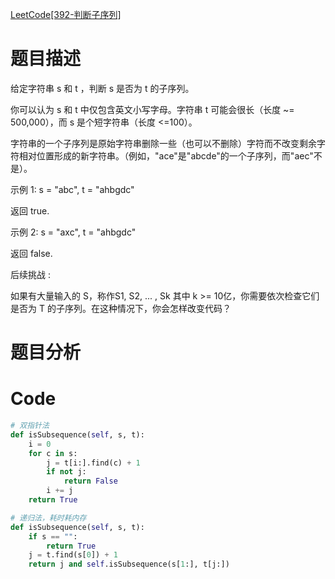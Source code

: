 [LeetCode[392-判断子序列]](https://leetcode-cn.com/problems/is-subsequence/)

# 题目描述
给定字符串 s 和 t ，判断 s 是否为 t 的子序列。

你可以认为 s 和 t 中仅包含英文小写字母。字符串 t 可能会很长（长度 ~= 500,000），而 s 是个短字符串（长度 <=100）。

字符串的一个子序列是原始字符串删除一些（也可以不删除）字符而不改变剩余字符相对位置形成的新字符串。（例如，"ace"是"abcde"的一个子序列，而"aec"不是）。

示例 1:
s = "abc", t = "ahbgdc"

返回 true.

示例 2:
s = "axc", t = "ahbgdc"

返回 false.

后续挑战 :

如果有大量输入的 S，称作S1, S2, ... , Sk 其中 k >= 10亿，你需要依次检查它们是否为 T 的子序列。在这种情况下，你会怎样改变代码？

# 题目分析


# Code
```python
# 双指针法
def isSubsequence(self, s, t):
    i = 0
    for c in s:
        j = t[i:].find(c) + 1
        if not j:
            return False
        i += j
    return True

# 递归法，耗时耗内存
def isSubsequence(self, s, t):
    if s == "":
        return True
    j = t.find(s[0]) + 1
    return j and self.isSubsequence(s[1:], t[j:])
```